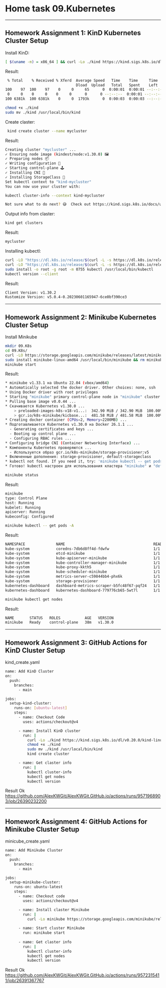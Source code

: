 # Home task 09.Kubernetes
-----------------------------------------------------------------------------
## Homework Assignment 1: KinD Kubernetes Cluster Setup

Install KinD:
 ```bash
 [ $(uname -m) = x86_64 ] && curl -Lo ./kind https://kind.sigs.k8s.io/dl/v0.23.0/kind-linux-amd64
 ```
 Result:
 ```bash
  % Total    % Received % Xferd  Average Speed   Time    Time     Time  Current
                                 Dload  Upload   Total   Spent    Left  Speed
100    97  100    97    0     0     65      0  0:00:01  0:00:01 --:--:--    65
  0     0    0     0    0     0      0      0 --:--:--  0:00:01 --:--:--     0
100 6381k  100 6381k    0     0  1793k      0  0:00:03  0:00:03 --:--:-- 5230k
```
```bash
chmod +x ./kind
sudo mv ./kind /usr/local/bin/kind
```

Create claster:
```bash
 kind create cluster --name mycluster
 ```
Result: 
 ```bash
Creating cluster "mycluster" ...
 ✓ Ensuring node image (kindest/node:v1.30.0) 🖼
 ✓ Preparing nodes 📦
 ✓ Writing configuration 📜
 ✓ Starting control-plane 🕹️
 ✓ Installing CNI 🔌
 ✓ Installing StorageClass 💾
Set kubectl context to "kind-mycluster"
You can now use your cluster with:

kubectl cluster-info --context kind-mycluster

Not sure what to do next? 😅  Check out https://kind.sigs.k8s.io/docs/user/quick-start/
```
Output info from claster:
```bash
kind get clusters
```
Result:
```bash
mycluster
```

Installing kubectl:
```bash
curl -LO "https://dl.k8s.io/release/$(curl -L -s https://dl.k8s.io/release/stable.txt)/bin/linux/amd64/kubectl"
curl -LO "https://dl.k8s.io/release/$(curl -L -s https://dl.k8s.io/release/stable.txt)/bin/linux/amd64/kubectl.sha256"
sudo install -o root -g root -m 0755 kubectl /usr/local/bin/kubectl
kubectl version --client
```
Result:
```bash
Client Version: v1.30.2
Kustomize Version: v5.0.4-0.20230601165947-6ce0bf390ce3
```
-----------------------------------------------------------------------------
## Homework Assignment 2: Minikube Kubernetes Cluster Setup

Install Minikube
```bash
mkdir 09.K8s
cd 09.K8s/
curl -LO https://storage.googleapis.com/minikube/releases/latest/minikube-linux-amd64
sudo install minikube-linux-amd64 /usr/local/bin/minikube && rm minikube-linux-amd64
minikube start
```

Result:
```bash
* minikube v1.33.1 на Ubuntu 22.04 (vbox/amd64)
* Automatically selected the docker driver. Other choices: none, ssh
* Using Docker driver with root privileges
* Starting "minikube" primary control-plane node in "minikube" cluster
* Pulling base image v0.0.44 ...
* Скачивается Kubernetes v1.30.0 ...
    > preloaded-images-k8s-v18-v1...:  342.90 MiB / 342.90 MiB  100.00% 6.87 Mi
    > gcr.io/k8s-minikube/kicbase...:  481.58 MiB / 481.58 MiB  100.00% 6.23 Mi
* Creating docker container (CPUs=2, Memory=2200MB) ...
* Подготавливается Kubernetes v1.30.0 на Docker 26.1.1 ...
  - Generating certificates and keys ...
  - Booting up control plane ...
  - Configuring RBAC rules ...
* Configuring bridge CNI (Container Networking Interface) ...
* Компоненты Kubernetes проверяются ...
  - Используется образ gcr.io/k8s-minikube/storage-provisioner:v5
* Включенные дополнения: storage-provisioner, default-storageclass
* kubectl not found. If you need it, try: 'minikube kubectl -- get pods -A'
* Готово! kubectl настроен для использования кластера "minikube" и "default" пространства имён по умолчанию
```

```bash
minikube status
```
Result:
```bash
minikube
type: Control Plane
host: Running
kubelet: Running
apiserver: Running
kubeconfig: Configured
```
```bash
minikube kubectl -- get pods -A
```
Result:
```bash
NAMESPACE              NAME                                        READY   STATUS    RESTARTS        AGE
kube-system            coredns-7db6d8ff4d-fdwfw                    1/1     Running   1 (11m ago)     35m
kube-system            etcd-minikube                               1/1     Running   1 (11m ago)     36m
kube-system            kube-apiserver-minikube                     1/1     Running   1 (11m ago)     36m
kube-system            kube-controller-manager-minikube            1/1     Running   1 (11m ago)     36m
kube-system            kube-proxy-kkth5                            1/1     Running   1 (11m ago)     35m
kube-system            kube-scheduler-minikube                     1/1     Running   1 (11m ago)     36m
kube-system            metrics-server-c59844bb4-phx6k              1/1     Running   1 (11m ago)     32m
kube-system            storage-provisioner                         1/1     Running   3 (10m ago)     36m
kubernetes-dashboard   dashboard-metrics-scraper-b5fc48f67-pqf24   1/1     Running   1 (11m ago)     33m
kubernetes-dashboard   kubernetes-dashboard-779776cb65-5wt7l       1/1     Running   2 (9m57s ago)   33m
```
```bash
minikube kubectl get nodes
```
Result:
```bash
NAME       STATUS   ROLES           AGE   VERSION
minikube   Ready    control-plane   38m   v1.30.0
```
-----------------------------------------------------------------------------
## Homework Assignment 3: GitHub Actions for KinD Cluster Setup

kind_create.yaml
```bash
name: Add KinD Cluster
on:
  push:
    branches:
      - main

jobs:
  setup-kind-cluster:
    runs-on: [ubuntu-latest]
    steps:
      - name: Checkout Code
        uses: actions/checkout@v4

      - name: Install KinD cluster
        run: |
          curl -Lo ./kind https://kind.sigs.k8s.io/dl/v0.20.0/kind-linux-amd64
          chmod +x ./kind
          sudo mv ./kind /usr/local/bin/kind
          kind create cluster

      - name: Get claster info
        run: |
          kubectl cluster-info
          kubectl get nodes
          kubectl version
```
Result Ok
  https://github.com/AlexKWGit/AlexKWGit.GitHub.io/actions/runs/9571968903/job/26390232200

-----------------------------------------------------------------------------
## Homework Assignment 4: GitHub Actions for Minikube Cluster Setup

minicube_create.yaml
```bash
name: Add Minikube Cluster
on:
  push:
    branches:
      - main

jobs:
  setup-minikube-cluster:
    runs-on: ubuntu-latest
    steps:
      - name: Checkout code
        uses: actions/checkout@v4

      - name: Install claster Minikube
        run: |
          curl -Lo minikube https://storage.googleapis.com/minikube/releases/latest/minikube-linux-amd64
      
      - name: Start cluster Minikube
        run: minikube start
      
      - name: Get claster info
        run: |
          kubectl cluster-info
          kubectl get nodes
          kubectl version
```
Result Ok
  https://github.com/AlexKWGit/AlexKWGit.GitHub.io/actions/runs/9572315411/job/26391367767
